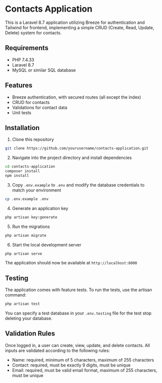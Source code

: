 # Contacts Application

This is a Laravel 8.7 application utilizing Breeze for authentication and Tailwind for frontend, implementing a simple CRUD (Create, Read, Update, Delete) system for contacts.

## Requirements

- PHP 7.4.33
- Laravel 8.7
- MySQL or similar SQL database

## Features

- Breeze authentication, with secured routes (all except the index)
- CRUD for contacts
- Validations for contact data
- Unit tests

## Installation

1. Clone this repository

```bash
git clone https://github.com/yourusername/contacts-application.git
```

2. Navigate into the project directory and install dependencies

```bash
cd contacts-application
composer install
npm install
```

3. Copy `.env.example` to `.env` and modify the database credentials to match your environment

```bash
cp .env.example .env
```

4. Generate an application key

```bash
php artisan key:generate
```

5. Run the migrations

```bash
php artisan migrate
```

6. Start the local development server

```bash
php artisan serve
```

The application should now be available at `http://localhost:8000`

## Testing

The application comes with feature tests. To run the tests, use the artisan command:

```bash
php artisan test
```

You can specify a test database in your `.env.testing` file for the test stop deleting your database.

## Validation Rules

Once logged in, a user can create, view, update, and delete contacts. All inputs are validated according to the following rules:

- Name: required, minimum of 5 characters, maximum of 255 characters
- Contact: required, must be exactly 9 digits, must be unique
- Email: required, must be valid email format, maximum of 255 characters, must be unique

